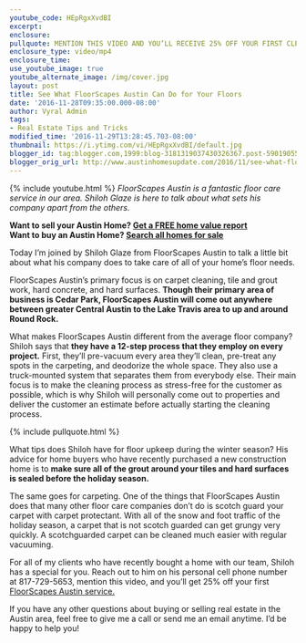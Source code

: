 ```yaml
---
youtube_code: HEpRgxXvdBI
excerpt:
enclosure:
pullquote: MENTION THIS VIDEO AND YOU’LL RECEIVE 25% OFF YOUR FIRST CLEANING!
enclosure_type: video/mp4
enclosure_time:
use_youtube_image: true
youtube_alternate_image: /img/cover.jpg
layout: post
title: See What FloorScapes Austin Can Do for Your Floors
date: '2016-11-28T09:35:00.000-08:00'
author: Vyral Admin
tags:
- Real Estate Tips and Tricks
modified_time: '2016-11-29T13:28:45.703-08:00'
thumbnail: https://i.ytimg.com/vi/HEpRgxXvdBI/default.jpg
blogger_id: tag:blogger.com,1999:blog-3181319037430326367.post-5901905537100165090
blogger_orig_url: http://www.austinhomesupdate.com/2016/11/see-what-floorscapes-austin-can-do-for.html
---
```

{% include youtube.html %}
*FloorScapes Austin is a fantastic floor care service in our area. Shiloh Glaze is here to talk about what sets his company apart from the others.*

**Want to sell your Austin Home? <a href="http://kurtduffeck.aus.exprealty.com/sell.php">Get a FREE home value report</a><br>
Want to buy an Austin Home? <a href="http://kurtduffeck.aus.exprealty.com/index.php?keya=22006#29.882772534925905,-98.2386540771484,30.706861020926652,-97.42154592285152--">Search all homes for sale</a>**

Today I’m joined by Shiloh Glaze from FloorScapes Austin to talk a little bit about what his company does to take care of all of your home’s floor needs.

FloorScapes Austin’s primary focus is on carpet cleaning, tile and grout work, hard concrete, and hard surfaces. **Though their primary area of business is Cedar Park, FloorScapes Austin will come out anywhere between greater Central Austin to the Lake Travis area to up and around Round Rock.**

What makes FloorScapes Austin different from the average floor company? Shiloh says that **they have a 12-step process that they employ on every project.** First, they’ll pre-vacuum every area they’ll clean, pre-treat any spots in the carpeting, and deodorize the whole space. They also use a truck-mounted system that separates them from everybody else. Their main focus is to make the cleaning process as stress-free for the customer as possible, which is why Shiloh will personally come out to properties and deliver the customer an estimate before actually starting the cleaning process.

{% include pullquote.html %}

What tips does Shiloh have for floor upkeep during the winter season? His advice for home buyers who have recently purchased a new construction home is to **make sure all of the grout around your tiles and hard surfaces is sealed before the holiday season.**

The same goes for carpeting. One of the things that FloorScapes Austin does that many other floor care companies don’t do is scotch guard your carpet with carpet protectant. With all of the snow and foot traffic of the holiday season, a carpet that is not scotch guarded can get grungy very quickly. A scotchguarded carpet can be cleaned much easier with regular vacuuming.

For all of my clients who have recently bought a home with our team, Shiloh has a special for you. Reach out to him on his personal cell phone number at 817-729-5653, mention this video, and you’ll get 25% off your first <a href="http://floorscapesaustin.com/">FloorScapes Austin service.</a>

If you have any other questions about buying or selling real estate in the Austin area, feel free to give me a call or send me an email anytime. I’d be happy to help you!
